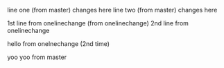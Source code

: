 
line one (from master) changes here
line two (from master) changes here

1st line from onelinechange (from onelinechange)
2nd line from onelinechange 



hello from onelnechange (2nd time)

yoo yoo from master
